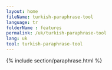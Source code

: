 ```yaml
---
layout: home
fileName: turkish-paraphrase-tool
language: tr
folderName : features
permalink: /uk/turkish-paraphrase-tool
lang: uk
tool: turkish-paraphrase-tool
---
```

{% include section/paraphrase.html %}